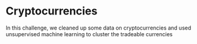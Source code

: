 # Cryptocurrencies

In this challenge, we cleaned up some data on cryptocurrencies and used unsupervised machine learning to cluster the tradeable currencies
